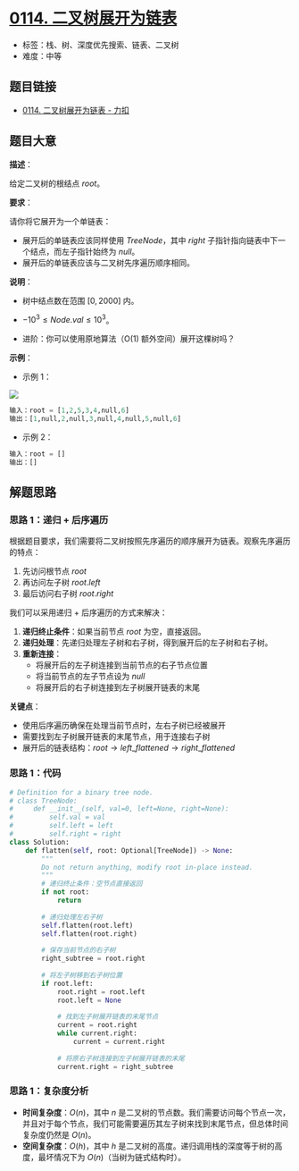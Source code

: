 # [0114. 二叉树展开为链表](https://leetcode.cn/problems/flatten-binary-tree-to-linked-list/)

- 标签：栈、树、深度优先搜索、链表、二叉树
- 难度：中等

## 题目链接

- [0114. 二叉树展开为链表 - 力扣](https://leetcode.cn/problems/flatten-binary-tree-to-linked-list/)

## 题目大意

**描述**：

给定二叉树的根结点 $root$。

**要求**：

请你将它展开为一个单链表：

- 展开后的单链表应该同样使用 $TreeNode$，其中 $right$ 子指针指向链表中下一个结点，而左子指针始终为 $null$。
- 展开后的单链表应该与二叉树先序遍历顺序相同。

**说明**：

- 树中结点数在范围 $[0, 2000]$ 内。
- $-10^{3} \le Node.val \le 10^{3}$。

- 进阶：你可以使用原地算法（O(1) 额外空间）展开这棵树吗？

**示例**：

- 示例 1：

![](https://assets.leetcode.com/uploads/2021/01/14/flaten.jpg)

```python
输入：root = [1,2,5,3,4,null,6]
输出：[1,null,2,null,3,null,4,null,5,null,6]
```

- 示例 2：

```python
输入：root = []
输出：[]
```

## 解题思路

### 思路 1：递归 + 后序遍历

根据题目要求，我们需要将二叉树按照先序遍历的顺序展开为链表。观察先序遍历的特点：

1. 先访问根节点 $root$
2. 再访问左子树 $root.left$
3. 最后访问右子树 $root.right$

我们可以采用递归 + 后序遍历的方式来解决：

1. **递归终止条件**：如果当前节点 $root$ 为空，直接返回。
2. **递归处理**：先递归处理左子树和右子树，得到展开后的左子树和右子树。
3. **重新连接**：
   - 将展开后的左子树连接到当前节点的右子节点位置
   - 将当前节点的左子节点设为 $null$
   - 将展开后的右子树连接到左子树展开链表的末尾

**关键点**：

- 使用后序遍历确保在处理当前节点时，左右子树已经被展开
- 需要找到左子树展开链表的末尾节点，用于连接右子树
- 展开后的链表结构：$root \rightarrow left\_flattened \rightarrow right\_flattened$

### 思路 1：代码

```python
# Definition for a binary tree node.
# class TreeNode:
#     def __init__(self, val=0, left=None, right=None):
#         self.val = val
#         self.left = left
#         self.right = right
class Solution:
    def flatten(self, root: Optional[TreeNode]) -> None:
        """
        Do not return anything, modify root in-place instead.
        """
        # 递归终止条件：空节点直接返回
        if not root:
            return
        
        # 递归处理左右子树
        self.flatten(root.left)
        self.flatten(root.right)
        
        # 保存当前节点的右子树
        right_subtree = root.right
        
        # 将左子树移到右子树位置
        if root.left:
            root.right = root.left
            root.left = None
            
            # 找到左子树展开链表的末尾节点
            current = root.right
            while current.right:
                current = current.right
            
            # 将原右子树连接到左子树展开链表的末尾
            current.right = right_subtree
```

### 思路 1：复杂度分析

- **时间复杂度**：$O(n)$，其中 $n$ 是二叉树的节点数。我们需要访问每个节点一次，并且对于每个节点，我们可能需要遍历其左子树来找到末尾节点，但总体时间复杂度仍然是 $O(n)$。
- **空间复杂度**：$O(h)$，其中 $h$ 是二叉树的高度。递归调用栈的深度等于树的高度，最坏情况下为 $O(n)$（当树为链式结构时）。
